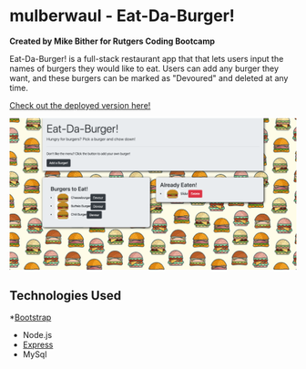 # mulberwaul - Eat-Da-Burger!

**Created by Mike Bither for Rutgers Coding Bootcamp**

Eat-Da-Burger! is a full-stack restaurant app that that lets users input the names of burgers they would like to eat. Users can add any burger they want, and these burgers can be marked as "Devoured" and deleted at any time.

[Check out the deployed version here!](https://whispering-springs-77037.herokuapp.com/)

![Homepage](/public/assets/img/eat-da-burger-homepage.png)

## Technologies Used
*[Bootstrap](https://getbootstrap.com/)
* Node.js
* [Express](https://www.npmjs.com/package/express)
* MySql

